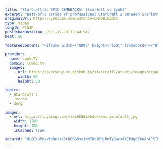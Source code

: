 ```yaml
---
title: "StarCraft 2: EPIC COMEBACKS! (Scarlett vs ByuN)"
excerpt: "Best-of-3 series of professional StarCraft 2 between Scarlett (Zerg) and ByuN (Terran). It's obvious that these two players are very familiar with each other as they play build orders and strategies that otherwise wouldn't make much sense in this series.  Support my work on Patreon: http://www.patreon.com/lowkotv"
originalUrl: https://youtube.com/watch?v=LHDQ8iSbdck
type: video
length: PT51M
publishedDateTime: 2021-12-20T12:44:54Z
heat: 50

featuredContent: "<iframe width=\"800\" height=\"500\" frameborder=\"0\" src=\"https://www.youtube.com/embed/LHDQ8iSbdck\" allow=\"accelerometer; autoplay; encrypted-media; gyroscope; picture-in-picture\" allowfullscreen></iframe>"

provider:
  name: LowkoTV
  domain: lowko.tv
  images:
    - url: https://everyday-cc.github.io/starcraft2/assets/images/organizations/lowko.tv-50x50.jpg
      width: 50
      height: 50

topics:
  - StarCraft 2
  - Terran
  - Zerg

images:
  - url: https://i.ytimg.com/vi/LHDQ8iSbdck/maxresdefault.jpg
    width: 1280
    height: 720
    isCached: true

secured: "dLBCXuPm/vfd8ni+/StHO8S9sxJkM78q16HjRmTyBacxAXIUdgqZ6uAr4FKTQ2Dci8kY06+EOL/dCima5n/0dYMR86kJn3DR4H1az2CVN+2U7DiAHC+wHz4fGDy3MSCKC5yE8/i/Whgk96r7mXnPk2PtwibWRbWtcfoUy8dKUNWNvd0i7Lqswn78ZKmtwS7PGTmR1voMJlI9PBbXlY6H8aZPNFkJ6A6vg/fe6n+FMZLBYDo6a9pPmdk7y9wdA953bAF+NPmzaeEjUqpwx/jGYOLP2nxf9sd4FYtJ5/8J1FUWddbRpcmGl5hN+cCSsp0IwS6u78ZYgmfdXfnqg1IiKaYAH2xFgji6IdcpAH7PLShvuQi6GRbK/LO+QMEmyTn2viBzW0K4O09C0wtLrGJsRT2I4U+RuqWJDQbuqFLphkZ1VC81+thPp4wmsjLQa8JJ;RVP0ByI8e4olVTNCaY79wA=="
---
```



